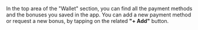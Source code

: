 In the top area of the "Wallet" section, you can find all the payment methods and the bonuses you saved in the app. You can add a new payment method or request a new bonus, by tapping on the related **"+ Add"** button.

